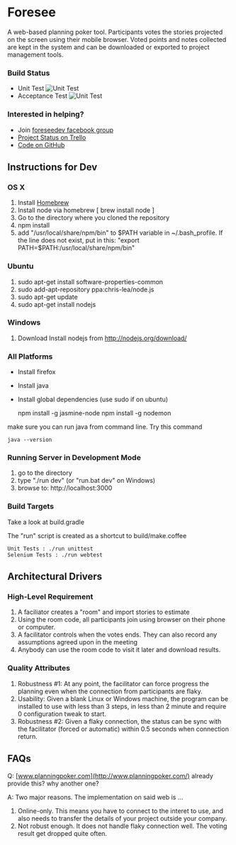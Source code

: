 Foresee
=======
A web-based planning poker tool. Participants votes the stories projected on the screen using their mobile browser.
Voted points and notes collected are kept in the system and can be downloaded or exported to project management 
tools.

### Build Status
* Unit Test ![Unit Test](http://teamcity.huskycode.com/app/rest/builds/buildType:bt3/statusIcon)
* Acceptance Test ![Unit Test](http://teamcity.huskycode.com/app/rest/builds/buildType:bt4/statusIcon)

### Interested in helping?

* Join [foreseedev facebook group](https://www.facebook.com/groups/foreseedev)
* [Project Status on Trello](https://trello.com/b/BMW2lM2n)
* [Code on GitHub](https://github.com/huskycode/foresee)

Instructions for Dev
-----------
### OS X
1. Install [Homebrew](http://mxcl.github.com/homebrew/)
2. Install node via homebrew [ brew install node ]
3. Go to the directory where you cloned the repository
4. npm install
5. add "/usr/local/share/npm/bin" to $PATH variable in ~/.bash_profile. If the line does not exist, put in this: "export PATH=$PATH:/usr/local/share/npm/bin"

### Ubuntu
1. sudo apt-get install software-properties-common
2. sudo add-apt-repository ppa:chris-lea/node.js
3. sudo apt-get update
4. sudo apt-get install nodejs

### Windows
1. Download Install nodejs from http://nodejs.org/download/

### All Platforms

* Install firefox
* Install java
* Install global dependencies (use sudo if on ubuntu)

    npm install -g jasmine-node
    npm install -g nodemon

make sure you can run java from command line. Try this command

    java --version

### Running Server in Development Mode
1. go to the directory
2. type "./run dev" (or "run.bat dev" on Windows)
3. browse to: http://localhost:3000

### Build Targets

Take a look at build.gradle

The "run" script is created as a shortcut to build/make.coffee

    Unit Tests : ./run unittest
    Selenium Tests : ./run webtest


Architectural Drivers
------
### High-Level Requirement
1. A faciliator creates a "room" and import stories to estimate
2. Using the room code, all participants join using browser on their phone or computer.
3. A facilitator controls when the votes ends. They can also record any assumptions agreed upon in the meeting
4. Anybody can use the room code to visit it later and download results.

### Quality Attributes
1. Robustness #1: At any point, the facilitator can force progress the planning even when the connection from participants
are flaky.
2. Usability: Given a blank Linux or Windows machine, the program can be installed to use with less than 3 steps,
in less than 2 minute and require 0 configuration tweak to start.
3. Robustness #2: Given a flaky connection, the status can be sync with the facilitator (forced or automatic) within 0.5
seconds when connection return.

FAQs
----
Q: [www.planningpoker.com](http://www.planningpoker.com/) already provide this? why another one?

A: Two major reasons. The implementation on said web is ...

1. Online-only. This means you have to connect to the interet to use, and also needs
to transfer the details of your project outside your company.
2. Not robust enough. It does not handle flaky connection well. The voting result get dropped quite often.
